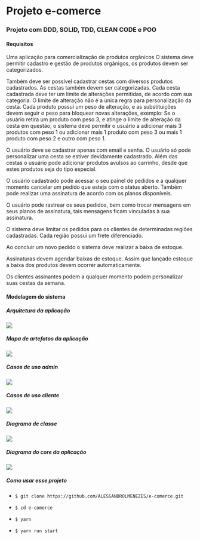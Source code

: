 # Projeto e-comerce

### Projeto com DDD, SOLID, TDD, CLEAN CODE e POO


#### Requisitos 

Uma aplicação para comercialização de produtos orgânicos 
O sistema deve permitir cadastro e gestão de produtos orgânigos,
os produtos devem ser categorizados. 

Também deve ser possível cadastrar cestas com diversos produtos cadastrados.
As cestas também devem ser categorizadas.
Cada cesta cadastrada deve ter um limite de alterações permitidas, de acordo 
com sua categoria.
O limite de alteração não é a única regra para personalização da cesta.
Cada produto possui um peso de alteração, e as substituições devem 
seguir o peso para bloquear novas alterações, exemplo:
Se o usuário retira um produto com peso 3, e atinge o limite de alteração 
da cesta em questão, o sistema deve permitir o usuário a adicionar mais 3 
produtos com peso 1 ou adicionar mais 1 produto com peso 3 ou mais 1 produto 
com peso 2 e outro com peso 1.

O usuário deve se cadastrar apenas com email e senha.
O usuário só pode personalizar uma cesta se estiver devidamente cadastrado.
Além das cestas o usuário pode adicionar produtos avulsos ao carrinho, desde 
que estes produtos seja do tipo especial.

O usuário cadastrado pode acessar o seu painel de pedidos e a qualquer momento
cancelar um pedido que esteja com o status aberto.
Também pode realizar uma assinatura de acordo com os planos disponíveis.

O usuário pode rastrear os seus pedidos, bem como trocar mensagens em seus planos 
de assinatura, tais mensagens ficam vinculadas à sua assinatura.

O sistema deve limitar os pedidos para os clientes de determinadas regiões cadastradas.
Cada região possui um frete diferenciado.

Ao concluir um novo pedido o sistema deve realizar a baixa de estoque.

Assinaturas devem agendar baixas de estoque. Assim que lançado estoque a baixa dos 
produtos devem ocorrer automaticamente.

Os clientes assinantes podem a qualquer momento podem personalizar suas cestas da semana.

#### Modelagem do sistema

##### Arquitetura da aplicação

![](./readme/Arquitetura-pastas.png)

##### Mapa de artefatos da aplicação

![](./readme/Artefatos.png)

##### Casos de uso admin

![](./readme/AdminUseCase.png)

##### Casos de uso cliente

![](./readme/ClientUseCase.png)

##### Diagrama de classe

![](./readme/ClassDiagram.png)

##### Diagrama do core da aplicação

![](./readme/Diagrama.core.png)


##### Como usar esse projeto

- `$ git clone https://github.com/ALESSANDROLMENEZES/e-comerce.git`

- `$ cd e-comerce `

- `$ yarn `

- `$ yarn run start `